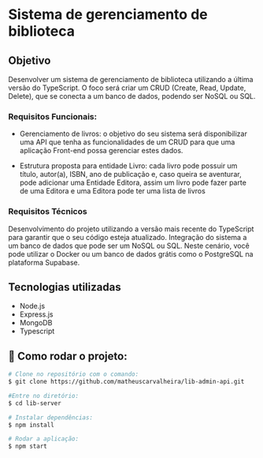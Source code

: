 #   Sistema de gerenciamento de biblioteca

## Objetivo

Desenvolver um sistema de gerenciamento de biblioteca utilizando a última versão do TypeScript. O foco será criar um CRUD (Create, Read, Update, Delete), que se conecta a um banco de dados, podendo ser NoSQL ou SQL.

### Requisitos Funcionais:

- Gerenciamento de livros: o objetivo do seu sistema será disponibilizar uma API que tenha as funcionalidades de um CRUD para que uma aplicação Front-end possa gerenciar estes dados.

- Estrutura proposta para entidade Livro: cada livro pode possuir um título, autor(a), ISBN, ano de publicação e, caso queira se aventurar, pode adicionar uma Entidade Editora, assim um livro pode fazer parte de uma Editora e uma Editora pode ter uma lista de livros

### Requisitos Técnicos

Desenvolvimento do projeto utilizando a versão mais recente do TypeScript para garantir que o seu código esteja atualizado. Integração do sistema a um banco de dados que pode ser um NoSQL ou SQL. Neste cenário, você pode utilizar o Docker ou um banco de dados grátis como o PostgreSQL na plataforma Supabase.


## Tecnologias utilizadas 

- Node.js
- Express.js
- MongoDB
- Typescript

## 🎥 Como rodar o projeto:

```bash
# Clone no repositório com o comando:
$ git clone https://github.com/matheuscarvalheira/lib-admin-api.git

#Entre no diretório:
$ cd lib-server
```

```bash
# Instalar dependências:
$ npm install

# Rodar a aplicação:
$ npm start
```